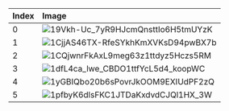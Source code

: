 | Index | Image                                                                                                   |
|:------|:--------------------------------------------------------------------------------------------------------|
| 0     | ![19Vkh-Uc_7yR9HJcmQnsttIo6H5tmUYzK](https://drive.google.com/file/d/19Vkh-Uc_7yR9HJcmQnsttIo6H5tmUYzK) |
| 1     | ![1CjjAS46TX-RfeSYkhKmXVKsD94pwBX7b](https://drive.google.com/file/d/1CjjAS46TX-RfeSYkhKmXVKsD94pwBX7b) |
| 2     | ![1CQjwnrFkAxL9meg63z1ttdyz5Hczs5RM](https://drive.google.com/file/d/1CQjwnrFkAxL9meg63z1ttdyz5Hczs5RM) |
| 3     | ![1dfL4ca_lwe_CBDO1ttfYcL5d4_koopWC](https://drive.google.com/file/d/1dfL4ca_lwe_CBDO1ttfYcL5d4_koopWC) |
| 4     | ![1yGBIQbo20b6sPovrJkOOM9EXIUdPF2zQ](https://drive.google.com/file/d/1yGBIQbo20b6sPovrJkOOM9EXIUdPF2zQ) |
| 5     | ![1pfbyK6dlsFKC1JTDaKxdvdCJQl1HX_3W](https://drive.google.com/file/d/1pfbyK6dlsFKC1JTDaKxdvdCJQl1HX_3W) |
